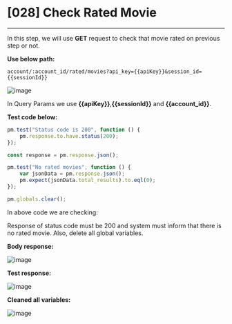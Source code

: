 # [028] Check Rated Movie
___

In this step, we will use __GET__ request to check that movie rated on previous step or not.

__Use below path:__
```
account/:account_id/rated/movies?api_key={{apiKey}}&session_id={{sessionId}}
```

![image](https://user-images.githubusercontent.com/122685448/231309488-df25a7ba-115b-4212-b3cb-b6ae55de2b39.png)
 
In Query Params we use __{{apiKey}}__,__{{sessionId}}__ and __{{account_id}}__.

__Test code below:__
```js {.line-numbers}
pm.test("Status code is 200", function () {
    pm.response.to.have.status(200);
});

const response = pm.response.json();

pm.test("No rated movies", function () {
    var jsonData = pm.response.json();
    pm.expect(jsonData.total_results).to.eql(0);
});

pm.globals.clear();
```

In above code we are checking:

Response of status code must be 200 and system must inform that there is no rated movie. Also, delete all global variables.

__Body response:__

![image](https://user-images.githubusercontent.com/122685448/231309512-0e2d1551-c88f-4798-be0c-da2f50fa92b6.png)

__Test response:__

![image](https://user-images.githubusercontent.com/122685448/231309516-aa79a55d-9071-477a-8074-3324b469aee0.png)

__Cleaned all variables:__

![image](https://user-images.githubusercontent.com/122685448/231309524-b79c1705-3498-47a6-b8fe-67b630b789d0.png)

 


